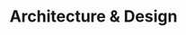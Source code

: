 ---
layout: category
category_name: "architecture-design"
permalink: /category/architecture-design/
title: "Architecture & Design"
---